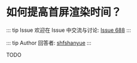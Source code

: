 # 如何提高首屏渲染时间？



::: tip Issue 
 欢迎在 Issue 中交流与讨论: [Issue 688](https://github.com/shfshanyue/Daily-Question/issues/688) 
:::

::: tip Author 
回答者: [shfshanyue](https://github.com/shfshanyue) 
:::

TODO